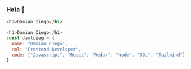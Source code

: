 ### Hola 👋

```html
<h1>Damian Diego</h1>
```

```js
<h1>Damian Diego</h1>
const damldieg = {
  name: "Damian Diego",
  rol: "Frontend Developer",
  code: ["Javascript", "React", "Redux", "Node", "SQL", "Tailwind"]
}

```
<!--
**damldieg/damldieg** is a ✨ _special_ ✨ repository because its `README.md` (this file) appears on your GitHub profile.

Here are some ideas to get you started:

- 🔭 I’m currently working on ...
- 🌱 I’m currently learning ...
- 👯 I’m looking to collaborate on ...
- 🤔 I’m looking for help with ...
- 💬 Ask me about ...
- 📫 How to reach me: ...
- 😄 Pronouns: ...
- ⚡ Fun fact: ...
-->
